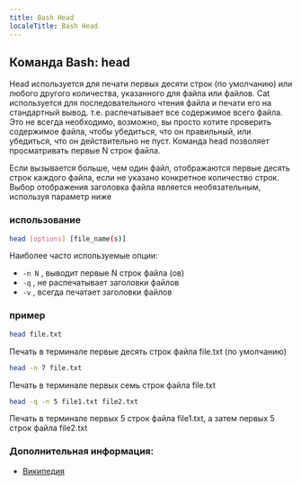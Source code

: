 ```yaml
---
title: Bash Head
localeTitle: Bash Head
---
```

## Команда Bash: head

Head используется для печати первых десяти строк (по умолчанию) или любого другого количества, указанного для файла или файлов. Cat используется для последовательного чтения файла и печати его на стандартный вывод. т.е. распечатывает все содержимое всего файла. Это не всегда необходимо, возможно, вы просто хотите проверить содержимое файла, чтобы убедиться, что он правильный, или убедиться, что он действительно не пуст. Команда head позволяет просматривать первые N строк файла.

Если вызывается больше, чем один файл, отображаются первые десять строк каждого файла, если не указано конкретное количество строк. Выбор отображения заголовка файла является необязательным, используя параметр ниже

### использование

```bash
head [options] [file_name(s)] 
```

Наиболее часто используемые опции:

*   `-n N` , выводит первые N строк файла (ов)
*   `-q` , не распечатывает заголовки файлов
*   `-v` , всегда печатает заголовки файлов

### пример

```bash
head file.txt 
```

Печать в терминале первые десять строк файла file.txt (по умолчанию)

```bash
head -n 7 file.txt 
```

Печать в терминале первых семь строк файла file.txt

```bash
head -q -n 5 file1.txt file2.txt 
```

Печать в терминале первых 5 строк файла file1.txt, а затем первых 5 строк файла file2.txt

### Дополнительная информация:

*   [Википедия](https://en.wikipedia.org/wiki/Head_(Unix))
